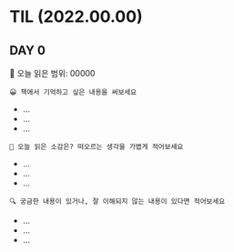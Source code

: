 # **TIL (2022.00.00)**

## DAY 0

🎇 오늘 읽은 범위: 00000

```
😀 책에서 기억하고 싶은 내용을 써보세요
```

- ...
- ...
- ...

```
🤔 오늘 읽은 소감은? 떠오르는 생각을 가볍게 적어보세요
```

- ...
- ...
- ...

```
🔍 궁금한 내용이 있거나, 잘 이해되지 않는 내용이 있다면 적어보세요
```

- ...
- ...
- ...
